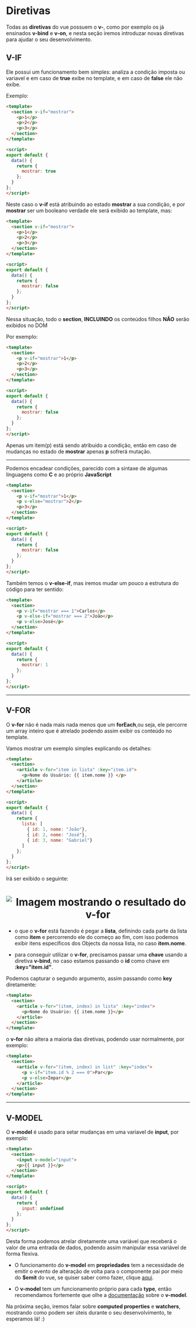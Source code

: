 # Diretivas

Todas as **diretivas** do vue possuem o **v-**, como por exemplo os já ensinados **v-bind** e **v-on**, e nesta seção iremos introduzar novas diretivas para ajudar o seu desenvolvimento.

## V-IF

Ele possui um funcionamento bem simples: analiza a condição imposta ou variavel e em caso de **true** exibe no template, e em caso de **false** ele não exibe.

Exemplo:

```html
<template>
  <section v-if="mostrar">
    <p>1</p>
    <p>2</p>
    <p>3</p>
  </section>
</template>

<script>
export default {
  data() {
    return {
      mostrar: true
    };
  }
};
</script>
```

Neste caso o **v-if** está atribuindo ao estado **mostrar** a sua condição, e por **mostrar** ser um booleano verdade ele será exibido ao template, mas:

```html
<template>
  <section v-if="mostrar">
    <p>1</p>
    <p>2</p>
    <p>3</p>
  </section>
</template>

<script>
export default {
  data() {
    return {
      mostrar: false
    };
  }
};
</script>
```

Nessa situação, todo o **section**, **INCLUINDO** os conteúdos filhos **NÃO** serão exibidos no DOM

Por exemplo:

```html
<template>
  <section>
    <p v-if="mostrar">1</p>
    <p>2</p>
    <p>3</p>
  </section>
</template>

<script>
export default {
  data() {
    return {
      mostrar: false
    };
  }
};
</script>
```

Apenas um item(p) está sendo atribuido a condição, então em caso de mudanças no estado de **mostrar** apenas **p** sofrerá mutação.

---

Podemos encadear condições, parecido com a sintaxe de algumas linguagens como **C** e ao próprio **JavaScript**

```html
<template>
  <section>
    <p v-if="mostrar">1</p>
    <p v-else="mostrar">2</p>
    <p>3</p>
  </section>
</template>

<script>
export default {
  data() {
    return {
      mostrar: false
    };
  }
};
</script>
```

Também temos o **v-else-if**, mas iremos mudar um pouco a estrutura do código para ter sentido:

```html
<template>
  <section>
    <p v-if="mostrar === 1">Carlos</p>
    <p v-else-if="mostrar === 2">João</p>
    <p v-else>José</p>
  </section>
</template>

<script>
export default {
  data() {
    return {
      mostrar: 1
    };
  }
};
</script>
```

---

## V-FOR

O **v-for** não é nada mais nada menos que um **forEach**,ou seja, ele percorre um array inteiro que é atrelado podendo assim exibir os conteúdo no template.

Vamos mostrar um exemplo simples explicando os detalhes:

```html
<template>
  <section>
    <article v-for="item in lista" :key="item.id">
      <p>Nome do Usuário: {{ item.nome }} </p>
    </article>
  </section>
</template>

<script>
export default {
  data() {
    return {
      lista: [
        { id: 1, nome: "João"},
        { id: 2, nome: "José"},
        { id: 3, nome: "Gabriel"}
      ]
    };
  }
};
</script>
```

Irá ser exibido o seguinte:

<h1 align="center">
  <img src="../../assets/Conceitos/Diretivas/vfor1.png" alt="Imagem mostrando o resultado do v-for">
</h1>

* o que o **v-for** está fazendo é pegar a **lista**, definindo cada parte da lista como **item** e percorrendo ele do começo ao fim, com isso podemos exibir itens específicos dos Objects da nossa lista, no caso **item.nome**.

* para conseguir utilizar o **v-for**, precisamos passar uma **chave** usando a diretiva **v-bind**, no caso estamos passando o **id** como chave em **:key="item.id"**.

Podemos capturar o segundo argumento, assim passando como **key** diretamente:

```html
<template>
  <section>
    <article v-for="(item, index) in lista" :key="index">
      <p>Nome do Usuário: {{ item.nome }}</p>
    </article>
  </section>
</template>
```

o **v-for** não altera a maioria das diretivas, podendo usar normalmente, por exemplo:

```html
<template>
  <section>
    <article v-for="(item, index) in list" :key="index">
      <p v-if="item.id % 2 === 0">Par</p>
      <p v-else>Ímpar</p>
    </article>
  </section>
</template>
```

---

## V-MODEL

O **v-model** é usado para setar mudanças em uma variavel de **input**, por exemplo:

```html
<template>
  <section>
    <input v-model="input">
    <p>{{ input }}</p>
  </section>
</template>

<script>
export default {
  data() {
    return {
      input: undefined
    };
  }
};
</script>
```

Desta forma podemos atrelar diretamente uma variável que receberá o valor de uma entrada de dados, podendo assim manipular essa variável de forma flexiva.

* O funcionamento do **v-model** em **propriedades** tem a necessidade de emitir o evento de alteração de volta para o componente pai por meio do **$emit** do vue, se quiser saber como fazer, clique [aqui](https://blog.oddeven.ch/blog/how-to-make-reusable-form-input-element-in-vue-js-2-6-and-vue-js-3-0/).

* O **v-model** tem um funcionamento próprio para cada **type**, então recomendamos fortemente que olhe a [documentação](https://br.vuejs.org/v2/guide/forms.html) sobre o **v-model**.

Na próxima seção, iremos falar sobre **computed properties** e **watchers**, mostrando como podem ser úteis durante o seu desenvolvimento, te esperamos lá! :)